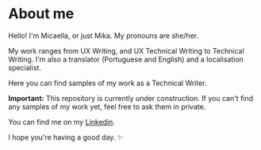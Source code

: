 # About me
Hello! I'm Micaella, or just Mika. My pronouns are she/her.

My work ranges from UX Writing, and UX Technical Writing to Technical Writing. I'm also a translator (Portuguese and English) and a localisation specialist.

Here you can find samples of my work as a Technical Writer.

**Important:** This repository is currently under construction. If you can't find any samples of my work yet, feel free to ask them in private.

You can find me on my [Linkedin](https://www.linkedin.com/in/mzni/).

I hope you're having a good day. ✨

<!---
mkzni/mkzni is a ✨ special ✨ repository because its `README.md` (this file) appears on your GitHub profile.
You can click the Preview link to take a look at your changes.
--->
